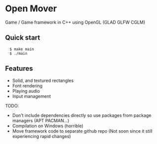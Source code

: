 # Open Mover 
Game / Game framework in C++ using OpenGL (GLAD GLFW CGLM)

## Quick start
```console
  $ make main
  $ ./main
```

## Features
 - Solid, and textured rectangles
 - Font rendering
 - Playing audio
 - Input management

TODO:
 - Don't include dependencies directly so use packages from package managers (APT PACMAN...)
 - Compilation on Windows (horrible)
 - Move framework code to separate github repo (Not soon since it still experiencing rapid changes)

